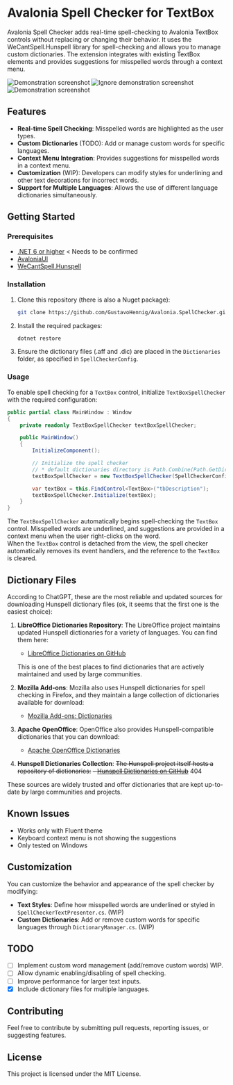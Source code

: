 
# Avalonia Spell Checker for TextBox


Avalonia Spell Checker adds real-time spell-checking to Avalonia TextBox controls without replacing or changing their behavior. It uses the WeCantSpell.Hunspell library for spell-checking and allows you to manage custom dictionaries. The extension integrates with existing TextBox elements and provides suggestions for misspelled words through a context menu.


<p float="left">
   
![Demonstration screenshot](avalonia-spell-checker-demo.gif)
![Ignore demonstration screenshot](avalonia-spell-checker-ignore-demo.gif)
![Demonstration screenshot](demo-screenshot-mac.png)

</p>

## Features

- **Real-time Spell Checking**: Misspelled words are highlighted as the user types.
- **Custom Dictionaries** (TODO): Add or manage custom words for specific languages. 
- **Context Menu Integration**: Provides suggestions for misspelled words in a context menu.
- **Customization** (WIP): Developers can modify styles for underlining and other text decorations for incorrect words.
- **Support for Multiple Languages**: Allows the use of different language dictionaries simultaneously.


## Getting Started

### Prerequisites

- [.NET 6 or higher](https://dotnet.microsoft.com/download) < Needs to be confirmed
- [AvaloniaUI](https://avaloniaui.net/)
- [WeCantSpell.Hunspell](https://github.com/WeCantSpell/Hunspell)

### Installation


1. Clone this repository (there is also a Nuget package):
   ```bash
   git clone https://github.com/GustavoHennig/Avalonia.SpellChecker.git
   ```

2. Install the required packages:
   ```bash
   dotnet restore
   ```

3. Ensure the dictionary files (.aff and .dic) are placed in the `Dictionaries` folder, as specified in `SpellCheckerConfig`.

### Usage

To enable spell checking for a `TextBox` control, initialize `TextBoxSpellChecker` with the required configuration:


```csharp
public partial class MainWindow : Window
{
    private readonly TextBoxSpellChecker textBoxSpellChecker;

    public MainWindow()
    {
        InitializeComponent();

        // Initialize the spell checker
        // * default dictionaries directory is Path.Combine(Path.GetDirectoryName(Assembly.GetExecutingAssembly().Location), "Dictionaries"))
        textBoxSpellChecker = new TextBoxSpellChecker(SpellCheckerConfig.Create("pt_BR", "en_GB"));

        var textBox = this.FindControl<TextBox>("tbDescription");
        textBoxSpellChecker.Initialize(textBox);
    }
}
```

The `TextBoxSpellChecker` automatically begins spell-checking the `TextBox` control. Misspelled words are underlined, and suggestions are provided in a context menu when the user right-clicks on the word.   
When the `TextBox` control is detached from the view, the spell checker automatically removes its event handlers, and the reference to the `TextBox` is cleared.


## Dictionary Files


According to ChatGPT, these are the most reliable and updated sources for downloading Hunspell dictionary files (ok, it seems that the first one is the easiest choice):


1. **LibreOffice Dictionaries Repository**:
   The LibreOffice project maintains updated Hunspell dictionaries for a variety of languages. You can find them here:
   - [LibreOffice Dictionaries on GitHub](https://github.com/LibreOffice/dictionaries)
   
   This is one of the best places to find dictionaries that are actively maintained and used by large communities.

2. **Mozilla Add-ons**:
   Mozilla also uses Hunspell dictionaries for spell checking in Firefox, and they maintain a large collection of dictionaries available for download:
   - [Mozilla Add-ons: Dictionaries](https://addons.mozilla.org/en-US/firefox/language-tools/)

3. **Apache OpenOffice**:
   OpenOffice also provides Hunspell-compatible dictionaries that you can download:
   - [Apache OpenOffice Dictionaries](https://extensions.openoffice.org/en/search?f%5B0%5D=field_project_tags%3A157)

4. **Hunspell Dictionaries Collection**:
   ~~The Hunspell project itself hosts a repository of dictionaries:~~
   ~~- [Hunspell Dictionaries on GitHub](https://github.com/hunspell/hunspell/tree/master/dictionaries)~~ 404

These sources are widely trusted and offer dictionaries that are kept up-to-date by large communities and projects.



## Known Issues


- Works only with Fluent theme
- Keyboard context menu is not showing the suggestions
- Only tested on Windows



## Customization

You can customize the behavior and appearance of the spell checker by modifying:

- **Text Styles**: Define how misspelled words are underlined or styled in `SpellCheckerTextPresenter.cs`. (WIP)
- **Custom Dictionaries**: Add or remove custom words for specific languages through `DictionaryManager.cs`. (WIP)

## TODO

- [ ] Implement custom word management (add/remove custom words) WIP.
- [ ] Allow dynamic enabling/disabling of spell checking.
- [ ] Improve performance for larger text inputs.
- [X] Include dictionary files for multiple languages.

## Contributing

Feel free to contribute by submitting pull requests, reporting issues, or suggesting features.

## License

This project is licensed under the MIT License.

